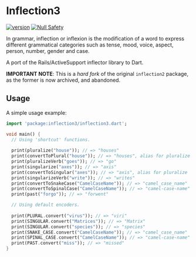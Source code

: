 # Inflection3
[![version](https://img.shields.io/badge/pub-v1.0.0-brightgreen)](https://pub.dartlang.org/packages/inflection3)
[![Null Safety](https://img.shields.io/badge/null-safety-brightgreen)](https://dart.dev/null-safety)

In grammar, inflection or inflexion is the modification of a word to express 
different grammatical categories such as tense, mood, voice, aspect, person, 
number, gender and case.

A port of the Rails/ActiveSupport inflector library to Dart.

**IMPORTANT NOTE**: This is a *hard fork* of the original `inflection2` package,
as the former is now archived, and abandoned.

## Usage

A simple usage example:

```dart
import 'package:inflection3/inflection3.dart';

void main() {
  // Using 'shortcut' functions.
  
  print(pluralize("house")); // => "houses"
  print(convertToPlural("house")); // => "houses", alias for pluralize
  print(pluralizeVerb("goes")); // => "go"
  print(singularize("axes")); // => "axis"
  print(convertToSingular("axes")); // => "axis", alias for pluralize
  print(singularizeVerb("write")); // => "writes"
  print(convertToSnakeCase("CamelCaseName")); // => "camel_case_name"
  print(convertToSpinalCase("CamelCaseName")); // => "camel-case-name"
  print(past("forgo")); // => "forwent"

  // Using default encoders.
  
  print(PLURAL.convert("virus")); // => "viri"
  print(SINGULAR.convert("Matrices")); // => "Matrix"
  print(SINGULAR.convert("species")); // => "species"
  print(SNAKE_CASE.convert("CamelCaseName")); // => "camel_case_name"
  print(SPINAL_CASE.convert("CamelCaseName")); // => "camel-case-name"
  print(PAST.convert("miss")); // => "missed"
}
```

